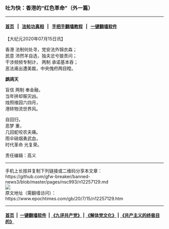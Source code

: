 ### 吐为快：香港的“红色革命”（外一篇）
------------------------

#### [首页](https://github.com/gfw-breaker/banned-news3/blob/master/README.md) &nbsp;&nbsp;|&nbsp;&nbsp; [法轮功真相](https://github.com/begood0513/basic/blob/master/README.md)  &nbsp;&nbsp;|&nbsp;&nbsp; [手把手翻墙教程](https://github.com/gfw-breaker/guides/wiki)  &nbsp;&nbsp;|&nbsp;&nbsp; [一键翻墙软件](https://github.com/gfw-breaker/nogfw/blob/master/README.md)  



<div><p>
 【大纪元2020年07月15日讯】
</p>
<p>
 <ok href="https://www.epochtimes.com/gb/tag/%E9%A6%99%E6%B8%AF.html">
  香港
 </ok>
 法制何处寻，党安法外锦衣森；
 <br/>
 <ok href="https://www.epochtimes.com/gb/tag/%E6%B0%91%E6%84%8F.html">
  民意
 </ok>
 沛然羊自选，独夫忿兮狼责问；
 <br/>
 干涉频频专制计，
 <ok href="https://www.epochtimes.com/gb/tag/%E4%B8%A4%E5%88%B6.html">
  两制
 </ok>
 承诺基本吞；
 <br/>
 恶法甫出遭美裁，中央傀府两目瞠。
</p>
<p>
 <strong>
  鹧鸪天
 </strong>
</p>
<p>
 盲信
 <ok href="https://www.epochtimes.com/gb/tag/%E4%B8%A4%E5%88%B6.html">
  两制
 </ok>
 奉金融，
 <br/>
 当年拼却赈灾凶。
 <br/>
 烛照维园六四月，
 <br/>
 港转物流世界风。
</p>
<p>
 自回归，
 <br/>
 <ok href="https://www.epochtimes.com/gb/tag/%E6%81%B6%E6%A2%A6.html">
  恶梦
 </ok>
 重，
 <br/>
 几回蛇咬农夫痛。
 <br/>
 雨伞硝烟勇武血，
 <br/>
 <ok href="https://www.epochtimes.com/gb/tag/%E6%97%B6%E4%BB%A3%E9%9D%A9%E5%91%BD.html">
  时代革命
 </ok>
 光复荣。
</p>
<p>
 责任编辑：高义
</p>
</div>
<hr/>
手机上长按并复制下列链接或二维码分享本文章：<br/>
https://github.com/gfw-breaker/banned-news3/blob/master/pages/nsc993/n12257129.md <br/>
<a href='https://github.com/gfw-breaker/banned-news3/blob/master/pages/nsc993/n12257129.md'><img src='https://github.com/gfw-breaker/banned-news3/blob/master/pages/nsc993/n12257129.md.png'/></a> <br/>
原文地址（需翻墙访问）：https://www.epochtimes.com/gb/20/7/15/n12257129.htm


------------------------
#### [首页](https://github.com/gfw-breaker/banned-news3/blob/master/README.md) &nbsp;|&nbsp; [一键翻墙软件](https://github.com/gfw-breaker/nogfw/blob/master/README.md) &nbsp;| [《九评共产党》](https://github.com/gfw-breaker/9ping.md/blob/master/README.md#九评之一评共产党是什么) | [《解体党文化》](https://github.com/gfw-breaker/jtdwh.md/blob/master/README.md) | [《共产主义的终极目的》](https://github.com/gfw-breaker/gczydzjmd.md/blob/master/README.md)


<img src='http://gfw-breaker.win/banned-news3/pages/nsc993/n12257129.md' width='0px' height='0px'/>
